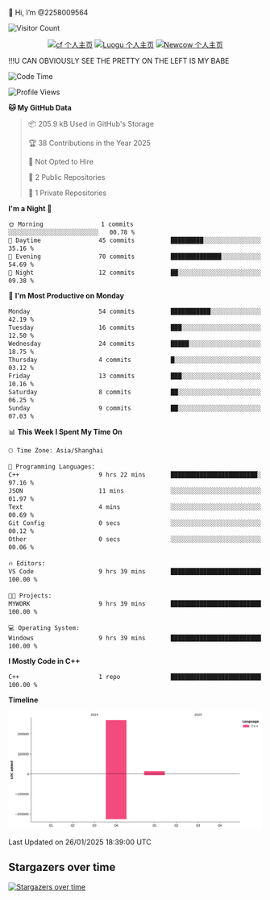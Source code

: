  👋 Hi, I’m @2258009564

![Visitor Count](https://profile-counter.glitch.me/{2258009564}/count.svg)

<!---
2258009564/2258009564 is a ✨ special ✨ repository because its `README.md` (this file) appears on your GitHub profile.
You can click the Preview link to take a look at your changes.
--->

<div align="center">

[![cf 个人主页](https://img.shields.io/badge/codeforces-alisa22580-yellow)](https://codeforces.com/profile/alisa22580)
[![Luogu 个人主页](https://img.shields.io/badge/Luogu-alisa_kujou-blue)](https://www.luogu.com.cn/user/1440708)
[![Newcow 个人主页](https://img.shields.io/badge/nowcoder-lzy-blue)](https://ac.nowcoder.com/acm/contest/profile/51334038)

</div>

!!!U CAN OBVIOUSLY SEE THE PRETTY ON THE LEFT IS MY BABE



<!--START_SECTION:waka-->
![Code Time](http://img.shields.io/badge/Code%20Time-35%20hrs%2038%20mins-blue)

![Profile Views](http://img.shields.io/badge/Profile%20Views-73-blue)

**🐱 My GitHub Data** 

> 📦 205.9 kB Used in GitHub's Storage 
 > 
> 🏆 38 Contributions in the Year 2025
 > 
> 🚫 Not Opted to Hire
 > 
> 📜 2 Public Repositories 
 > 
> 🔑 1 Private Repositories 
 > 
**I'm a Night 🦉** 

```text
🌞 Morning                1 commits           ░░░░░░░░░░░░░░░░░░░░░░░░░   00.78 % 
🌆 Daytime                45 commits          █████████░░░░░░░░░░░░░░░░   35.16 % 
🌃 Evening                70 commits          ██████████████░░░░░░░░░░░   54.69 % 
🌙 Night                  12 commits          ██░░░░░░░░░░░░░░░░░░░░░░░   09.38 % 
```
📅 **I'm Most Productive on Monday** 

```text
Monday                   54 commits          ███████████░░░░░░░░░░░░░░   42.19 % 
Tuesday                  16 commits          ███░░░░░░░░░░░░░░░░░░░░░░   12.50 % 
Wednesday                24 commits          █████░░░░░░░░░░░░░░░░░░░░   18.75 % 
Thursday                 4 commits           █░░░░░░░░░░░░░░░░░░░░░░░░   03.12 % 
Friday                   13 commits          ███░░░░░░░░░░░░░░░░░░░░░░   10.16 % 
Saturday                 8 commits           ██░░░░░░░░░░░░░░░░░░░░░░░   06.25 % 
Sunday                   9 commits           ██░░░░░░░░░░░░░░░░░░░░░░░   07.03 % 
```


📊 **This Week I Spent My Time On** 

```text
🕑︎ Time Zone: Asia/Shanghai

💬 Programming Languages: 
C++                      9 hrs 22 mins       ████████████████████████░   97.16 % 
JSON                     11 mins             ░░░░░░░░░░░░░░░░░░░░░░░░░   01.97 % 
Text                     4 mins              ░░░░░░░░░░░░░░░░░░░░░░░░░   00.69 % 
Git Config               0 secs              ░░░░░░░░░░░░░░░░░░░░░░░░░   00.12 % 
Other                    0 secs              ░░░░░░░░░░░░░░░░░░░░░░░░░   00.06 % 

🔥 Editors: 
VS Code                  9 hrs 39 mins       █████████████████████████   100.00 % 

🐱‍💻 Projects: 
MYWORK                   9 hrs 39 mins       █████████████████████████   100.00 % 

💻 Operating System: 
Windows                  9 hrs 39 mins       █████████████████████████   100.00 % 
```

**I Mostly Code in C++** 

```text
C++                      1 repo              █████████████████████████   100.00 % 
```



**Timeline**

![Lines of Code chart](https://raw.githubusercontent.com/2258009564/2258009564/main/assets/bar_graph.png)


 Last Updated on 26/01/2025 18:39:00 UTC
<!--END_SECTION:waka-->

## Stargazers over time
[![Stargazers over time](https://starchart.cc/2258009564/2258009564.svg?variant=adaptive)](https://starchart.cc/2258009564/2258009564)
